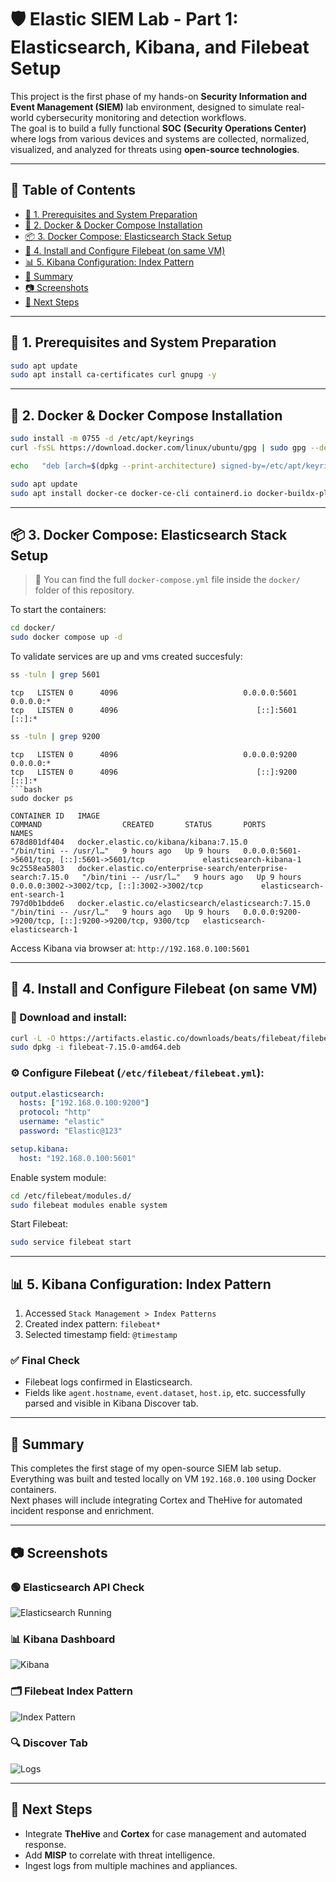 
# 🛡️ Elastic SIEM Lab - Part 1: Elasticsearch, Kibana, and Filebeat Setup

This project is the first phase of my hands-on **Security Information and Event Management (SIEM)** lab environment, designed to simulate real-world cybersecurity monitoring and detection workflows.  
The goal is to build a fully functional **SOC (Security Operations Center)** where logs from various devices and systems are collected, normalized, visualized, and analyzed for threats using **open-source technologies**.

---

## 📑 Table of Contents

- [🐧 1. Prerequisites and System Preparation](#-1-prerequisites-and-system-preparation)
- [🐳 2. Docker & Docker Compose Installation](#-2-docker--docker-compose-installation)
- [📦 3. Docker Compose: Elasticsearch Stack Setup](#-3-docker-compose-elasticsearch-stack-setup)
- [📄 4. Install and Configure Filebeat (on same VM)](#-4-install-and-configure-filebeat-on-same-vm)
- [📊 5. Kibana Configuration: Index Pattern](#-5-kibana-configuration-index-pattern)
- [📝 Summary](#-summary)
- [📷 Screenshots](#-screenshots)
- [🚧 Next Steps](#-next-steps)

---

## 🐧 1. Prerequisites and System Preparation

```bash
sudo apt update
sudo apt install ca-certificates curl gnupg -y
```

---

## 🐳 2. Docker & Docker Compose Installation

```bash
sudo install -m 0755 -d /etc/apt/keyrings
curl -fsSL https://download.docker.com/linux/ubuntu/gpg | sudo gpg --dearmor -o /etc/apt/keyrings/docker.gpg

echo   "deb [arch=$(dpkg --print-architecture) signed-by=/etc/apt/keyrings/docker.gpg]   https://download.docker.com/linux/ubuntu $(lsb_release -cs) stable" |   sudo tee /etc/apt/sources.list.d/docker.list > /dev/null

sudo apt update
sudo apt install docker-ce docker-ce-cli containerd.io docker-buildx-plugin docker-compose-plugin -y
```

---

## 📦 3. Docker Compose: Elasticsearch Stack Setup

> 📁 You can find the full `docker-compose.yml` file inside the `docker/` folder of this repository.

To start the containers:

```bash
cd docker/
sudo docker compose up -d
```

To validate services are up and vms created succesfuly:

```bash
ss -tuln | grep 5601
```

```
tcp   LISTEN 0      4096                            0.0.0.0:5601        0.0.0.0:*
tcp   LISTEN 0      4096                               [::]:5601           [::]:*
```

```bash
ss -tuln | grep 9200
```

```
tcp   LISTEN 0      4096                            0.0.0.0:9200        0.0.0.0:*
tcp   LISTEN 0      4096                               [::]:9200           [::]:*
```bash
sudo docker ps
```

```
CONTAINER ID   IMAGE                                                          COMMAND                  CREATED       STATUS       PORTS                                                   NAMES
678d801df404   docker.elastic.co/kibana/kibana:7.15.0                         "/bin/tini -- /usr/l…"   9 hours ago   Up 9 hours   0.0.0.0:5601->5601/tcp, [::]:5601->5601/tcp             elasticsearch-kibana-1
9c2558ea5803   docker.elastic.co/enterprise-search/enterprise-search:7.15.0   "/bin/tini -- /usr/l…"   9 hours ago   Up 9 hours   0.0.0.0:3002->3002/tcp, [::]:3002->3002/tcp             elasticsearch-ent-search-1
797d0b1bdde6   docker.elastic.co/elasticsearch/elasticsearch:7.15.0           "/bin/tini -- /usr/l…"   9 hours ago   Up 9 hours   0.0.0.0:9200->9200/tcp, [::]:9200->9200/tcp, 9300/tcp   elasticsearch-elasticsearch-1
```

Access Kibana via browser at: `http://192.168.0.100:5601`

---

## 📄 4. Install and Configure Filebeat (on same VM)

### 🔽 Download and install:

```bash
curl -L -O https://artifacts.elastic.co/downloads/beats/filebeat/filebeat-7.15.0-amd64.deb
sudo dpkg -i filebeat-7.15.0-amd64.deb
```

### ⚙️ Configure Filebeat (`/etc/filebeat/filebeat.yml`):

```yaml
output.elasticsearch:
  hosts: ["192.168.0.100:9200"]
  protocol: "http"
  username: "elastic"
  password: "Elastic@123"

setup.kibana:
  host: "192.168.0.100:5601"
```

Enable system module:

```bash
cd /etc/filebeat/modules.d/
sudo filebeat modules enable system
```

Start Filebeat:

```bash
sudo service filebeat start
```

---

## 📊 5. Kibana Configuration: Index Pattern

1. Accessed `Stack Management > Index Patterns`
2. Created index pattern: `filebeat*`
3. Selected timestamp field: `@timestamp`

### ✅ Final Check

- Filebeat logs confirmed in Elasticsearch.
- Fields like `agent.hostname`, `event.dataset`, `host.ip`, etc. successfully parsed and visible in Kibana Discover tab.

---

## 📝 Summary

This completes the first stage of my open-source SIEM lab setup.  
Everything was built and tested locally on VM `192.168.0.100` using Docker containers.  
Next phases will include integrating Cortex and TheHive for automated incident response and enrichment.

---

## 📷 Screenshots

### 🟢 Elasticsearch API Check

![Elasticsearch Running](screenshots/elasticsearch-check.png)

### 📊 Kibana Dashboard

![Kibana](screenshots/kibana-dashboard.png)

### 🗂️ Filebeat Index Pattern

![Index Pattern](screenshots/filebeat-index.png)

### 🔍 Discover Tab

![Logs](screenshots/discover-logs.png)

---


## 🚧 Next Steps

- Integrate **TheHive** and **Cortex** for case management and automated response.
- Add **MISP** to correlate with threat intelligence.
- Ingest logs from multiple machines and appliances.
